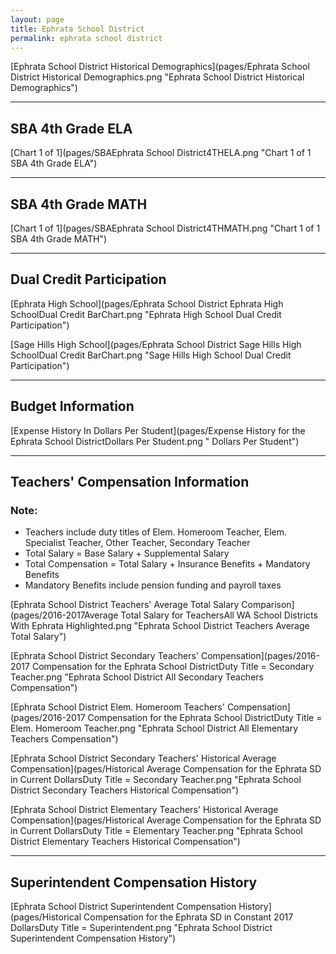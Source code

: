 ```yaml
---
layout: page
title: Ephrata School District
permalink: ephrata school district
---
```



[Ephrata School District Historical Demographics](pages/Ephrata School District Historical Demographics.png "Ephrata School District Historical Demographics")

___

## SBA 4th Grade ELA

[Chart 1 of 1](pages/SBAEphrata School District4THELA.png "Chart 1 of 1 SBA 4th Grade ELA")


___

## SBA 4th Grade MATH

[Chart 1 of 1](pages/SBAEphrata School District4THMATH.png "Chart 1 of 1 SBA 4th Grade MATH")


___

## Dual Credit Participation

[Ephrata High School](pages/Ephrata School District Ephrata High SchoolDual Credit BarChart.png "Ephrata High School Dual Credit Participation")

[Sage Hills High School](pages/Ephrata School District Sage Hills High SchoolDual Credit BarChart.png "Sage Hills High School Dual Credit Participation")


___

## Budget Information

[Expense History In Dollars Per Student](pages/Expense History for the Ephrata School DistrictDollars Per Student.png " Dollars Per Student")


___

## Teachers' Compensation Information
### Note:
- Teachers include duty titles of Elem. Homeroom Teacher, Elem. Specialist Teacher, Other Teacher, Secondary Teacher
- Total Salary = Base Salary + Supplemental Salary
- Total Compensation = Total Salary + Insurance Benefits + Mandatory Benefits
- Mandatory Benefits include pension funding and payroll taxes

[Ephrata School District Teachers' Average Total Salary Comparison](pages/2016-2017Average Total Salary for TeachersAll WA School Districts With Ephrata Highlighted.png "Ephrata School District Teachers Average Total Salary")

[Ephrata School District Secondary Teachers' Compensation](pages/2016-2017 Compensation for the Ephrata School DistrictDuty Title = Secondary Teacher.png "Ephrata School District All Secondary Teachers Compensation")

[Ephrata School District Elem. Homeroom Teachers' Compensation](pages/2016-2017 Compensation for the Ephrata School DistrictDuty Title = Elem. Homeroom Teacher.png "Ephrata School District All Elementary Teachers Compensation")

[Ephrata School District Secondary Teachers' Historical Average Compensation](pages/Historical Average Compensation for the Ephrata SD in Current DollarsDuty Title = Secondary Teacher.png "Ephrata School District Secondary Teachers Historical Compensation")

[Ephrata School District Elementary Teachers' Historical Average Compensation](pages/Historical Average Compensation for the Ephrata SD in Current DollarsDuty Title = Elementary Teacher.png "Ephrata School District Elementary Teachers Historical Compensation")


___

## Superintendent Compensation History

[Ephrata School District Superintendent Compensation History](pages/Historical Compensation for the Ephrata SD in Constant 2017 DollarsDuty Title = Superintendent.png "Ephrata School District Superintendent Compensation History")

